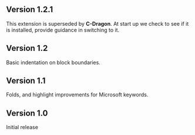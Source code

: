 ## Version 1.2.1

This extension is superseded by **C-Dragon**.
At start up we check to see if it is installed, provide
guidance in switching to it.

## Version 1.2

Basic indentation on block boundaries.

## Version 1.1

Folds, and highlight improvements for Microsoft keywords.

## Version 1.0

Initial release
